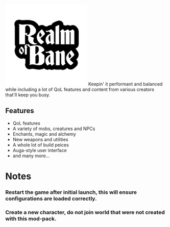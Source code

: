 ![Title/Logo](https://raw.githubusercontent.com/falcodxb/Realm_of_Bane/main/icon.png)
Keepin' it performant and balanced while including a lot of QoL features and content from various creators that'll keep you busy.

## Features
* QoL features
* A variety of mobs, creatures and NPCs
* Enchants, magic and alchemy
* New weapons and utilities
* A whole lot of build peices
* Auga-style user interface
* and many more...

# Notes
### Restart the game after initial launch, this will ensure configurations are loaded correctly.
### Create a new character, do not join world that were not created with this mod-pack.